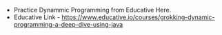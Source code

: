 - Practice Dynammic Programming from Educative Here.
- Educative Link - https://www.educative.io/courses/grokking-dynamic-programming-a-deep-dive-using-java
